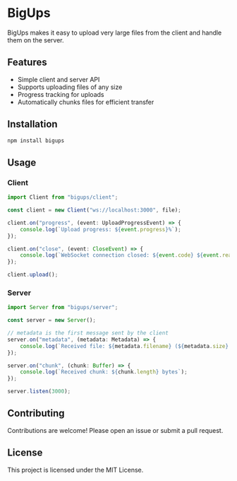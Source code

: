 # BigUps

BigUps makes it easy to upload very large files from the client and handle them on the server.

## Features

-   Simple client and server API
-   Supports uploading files of any size
-   Progress tracking for uploads
-   Automatically chunks files for efficient transfer

## Installation

```bash
npm install bigups
```

## Usage

### Client

```typescript
import Client from "bigups/client";

const client = new Client("ws://localhost:3000", file);

client.on("progress", (event: UploadProgressEvent) => {
    console.log(`Upload progress: ${event.progress}%`);
});

client.on("close", (event: CloseEvent) => {
    console.log(`WebSocket connection closed: ${event.code} ${event.reason}`);
});

client.upload();
```

### Server

```typescript
import Server from "bigups/server";

const server = new Server();

// metadata is the first message sent by the client
server.on("metadata", (metadata: Metadata) => {
    console.log(`Received file: ${metadata.filename} (${metadata.size} bytes)`);
});

server.on("chunk", (chunk: Buffer) => {
    console.log(`Received chunk: ${chunk.length} bytes`);
});

server.listen(3000);
```

## Contributing

Contributions are welcome! Please open an issue or submit a pull request.

## License

This project is licensed under the MIT License.

